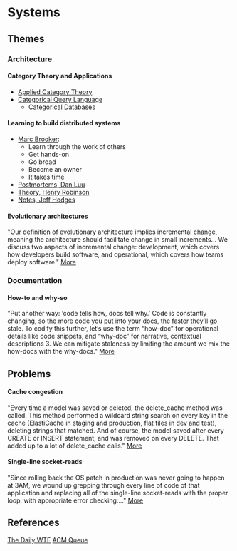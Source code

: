 # Systems

## Themes

### Architecture

#### Category Theory and Applications

* [Applied Category Theory](http://www.appliedcategorytheory.org)
* [Categorical Query Language](https://www.categoricaldata.net)
  * [Categorical Databases](https://www.categoricaldata.net/cql/Kensho-CategoricalDatabases_20190227.pdf)

#### Learning to build distributed systems

* [Marc Brooker](https://brooker.co.za/blog/2019/04/03/learning.html):
  * Learn through the work of others
  * Get hands-on
  * Go broad
  * Become an owner
  * It takes time
* [Postmortems, Dan Luu](https://danluu.com/postmortem-lessons/)
* [Theory, Henry Robinson](https://www.the-paper-trail.org/post/2014-08-09-distributed-systems-theory-for-the-distributed-systems-engineer/)
* [Notes, Jeff Hodges](https://www.somethingsimilar.com/2013/01/14/notes-on-distributed-systems-for-young-bloods/)

#### Evolutionary architectures

"Our definition of evolutionary architecture implies incremental change, meaning 
the architecture should facilitate change in small increments... We discuss two 
aspects of incremental change: development, which covers how developers build 
software, and operational, which covers how teams deploy software."
[More](https://files.thoughtworks.com/pdfs/Books/Building+evolutionary+architecture.pdf)

### Documentation

#### How-to and why-so

"Put another way: ‘code tells how, docs tell why.’ Code is constantly changing, 
so the more code you put into your docs, the faster they’ll go stale. To codify 
this further, let’s use the term “how-doc” for operational details like code 
snippets, and “why-doc” for narrative, contextual descriptions  3. We can mitigate 
staleness by limiting the amount we mix the how-docs with the why-docs."
[More](https://codeascraft.com/2018/10/10/etsys-experiment-with-immutable-documentation/)

## Problems

#### Cache congestion

"Every time a model was saved or deleted, the delete_cache method was called. 
This method performed a wildcard string search on every key in the cache 
(ElastiCache in staging and production, flat files in dev and test), deleting 
strings that matched. And of course, the model saved after every CREATE or INSERT 
statement, and was removed on every DELETE. That added up to a lot of 
delete_cache calls." 
[More](http://thedailywtf.com/articles/cache-congestion)

#### Single-line socket-reads

"Since rolling back the OS patch in production was never going to happen at 3AM, 
we wound up grepping through every line of code of that application and replacing 
all of the single-line socket-reads with the proper loop, with appropriate error 
checking:..." [More](https://thedailywtf.com/articles/assumptions-are-the-mother-of-all-bugs)

## References

[The Daily WTF](https://thedailywtf.com)
[ACM Queue](https://queue.acm.org)
